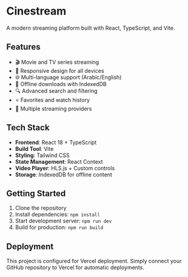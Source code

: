 # Cinestream

A modern streaming platform built with React, TypeScript, and Vite.

## Features

- 🎬 Movie and TV series streaming
- 📱 Responsive design for all devices
- 🌐 Multi-language support (Arabic/English)
- 💾 Offline downloads with IndexedDB
- 🔍 Advanced search and filtering
- ⭐ Favorites and watch history
- 🎯 Multiple streaming providers

## Tech Stack

- **Frontend**: React 18 + TypeScript
- **Build Tool**: Vite
- **Styling**: Tailwind CSS
- **State Management**: React Context
- **Video Player**: HLS.js + Custom controls
- **Storage**: IndexedDB for offline content

## Getting Started

1. Clone the repository
2. Install dependencies: `npm install`
3. Start development server: `npm run dev`
4. Build for production: `npm run build`

## Deployment

This project is configured for Vercel deployment. Simply connect your GitHub repository to Vercel for automatic deployments.
